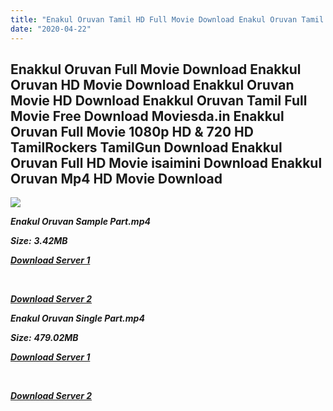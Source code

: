 ```yaml
---
title: "Enakul Oruvan Tamil HD Full Movie Download Enakul Oruvan Tamil HD Movie Download"
date: "2020-04-22"
---
```


## Enakkul Oruvan Full Movie Download Enakkul Oruvan HD Movie Download Enakkul Oruvan Movie HD Download Enakkul Oruvan Tamil Full Movie Free Download Moviesda.in Enakkul Oruvan Full Movie 1080p HD & 720 HD TamilRockers TamilGun Download Enakkul Oruvan Full HD Movie isaimini Download Enakkul Oruvan Mp4 HD Movie Download

![](https://images.moviebuff.com/fb568d2b-ed70-4904-9298-1943ecb9a695?w=1000)

**_Enakul Oruvan Sample Part.mp4_**

**_Size:_**  **_3.42MB_**

**_[Download Server 1](http://s20.uptofiles.net//files/Tamil{300377c8a1a3ba2999b4bbe3381b1ea1a812b0b70d21946c68d529294a5c2999}20Movies{300377c8a1a3ba2999b4bbe3381b1ea1a812b0b70d21946c68d529294a5c2999}20Collection/Siddharth{300377c8a1a3ba2999b4bbe3381b1ea1a812b0b70d21946c68d529294a5c2999}20Movies{300377c8a1a3ba2999b4bbe3381b1ea1a812b0b70d21946c68d529294a5c2999}20Collection/Enakkul{300377c8a1a3ba2999b4bbe3381b1ea1a812b0b70d21946c68d529294a5c2999}20Oruvan{300377c8a1a3ba2999b4bbe3381b1ea1a812b0b70d21946c68d529294a5c2999}20(2015)/Enakkul{300377c8a1a3ba2999b4bbe3381b1ea1a812b0b70d21946c68d529294a5c2999}20Oruvan{300377c8a1a3ba2999b4bbe3381b1ea1a812b0b70d21946c68d529294a5c2999}20(640x360)/Enakkul{300377c8a1a3ba2999b4bbe3381b1ea1a812b0b70d21946c68d529294a5c2999}20Oruvan{300377c8a1a3ba2999b4bbe3381b1ea1a812b0b70d21946c68d529294a5c2999}20HD{300377c8a1a3ba2999b4bbe3381b1ea1a812b0b70d21946c68d529294a5c2999}20Sample.mp4)_**

**_[  
](http://s20.uptofiles.net//files/Tamil{300377c8a1a3ba2999b4bbe3381b1ea1a812b0b70d21946c68d529294a5c2999}20Movies{300377c8a1a3ba2999b4bbe3381b1ea1a812b0b70d21946c68d529294a5c2999}20Collection/Siddharth{300377c8a1a3ba2999b4bbe3381b1ea1a812b0b70d21946c68d529294a5c2999}20Movies{300377c8a1a3ba2999b4bbe3381b1ea1a812b0b70d21946c68d529294a5c2999}20Collection/Enakkul{300377c8a1a3ba2999b4bbe3381b1ea1a812b0b70d21946c68d529294a5c2999}20Oruvan{300377c8a1a3ba2999b4bbe3381b1ea1a812b0b70d21946c68d529294a5c2999}20(2015)/Enakkul{300377c8a1a3ba2999b4bbe3381b1ea1a812b0b70d21946c68d529294a5c2999}20Oruvan{300377c8a1a3ba2999b4bbe3381b1ea1a812b0b70d21946c68d529294a5c2999}20(640x360)/Enakkul{300377c8a1a3ba2999b4bbe3381b1ea1a812b0b70d21946c68d529294a5c2999}20Oruvan{300377c8a1a3ba2999b4bbe3381b1ea1a812b0b70d21946c68d529294a5c2999}20HD{300377c8a1a3ba2999b4bbe3381b1ea1a812b0b70d21946c68d529294a5c2999}20Sample.mp4)_**

**_[Download Server 2](http://s20.uptofiles.net//files/Tamil{300377c8a1a3ba2999b4bbe3381b1ea1a812b0b70d21946c68d529294a5c2999}20Movies{300377c8a1a3ba2999b4bbe3381b1ea1a812b0b70d21946c68d529294a5c2999}20Collection/Siddharth{300377c8a1a3ba2999b4bbe3381b1ea1a812b0b70d21946c68d529294a5c2999}20Movies{300377c8a1a3ba2999b4bbe3381b1ea1a812b0b70d21946c68d529294a5c2999}20Collection/Enakkul{300377c8a1a3ba2999b4bbe3381b1ea1a812b0b70d21946c68d529294a5c2999}20Oruvan{300377c8a1a3ba2999b4bbe3381b1ea1a812b0b70d21946c68d529294a5c2999}20(2015)/Enakkul{300377c8a1a3ba2999b4bbe3381b1ea1a812b0b70d21946c68d529294a5c2999}20Oruvan{300377c8a1a3ba2999b4bbe3381b1ea1a812b0b70d21946c68d529294a5c2999}20(640x360)/Enakkul{300377c8a1a3ba2999b4bbe3381b1ea1a812b0b70d21946c68d529294a5c2999}20Oruvan{300377c8a1a3ba2999b4bbe3381b1ea1a812b0b70d21946c68d529294a5c2999}20HD{300377c8a1a3ba2999b4bbe3381b1ea1a812b0b70d21946c68d529294a5c2999}20Sample.mp4)_**

**_Enakul Oruvan Single Part.mp4_**

**_Size:_** **_479.02MB_**

**_[Download Server 1](http://s20.uptofiles.net//files/Tamil{300377c8a1a3ba2999b4bbe3381b1ea1a812b0b70d21946c68d529294a5c2999}20Movies{300377c8a1a3ba2999b4bbe3381b1ea1a812b0b70d21946c68d529294a5c2999}20Collection/Siddharth{300377c8a1a3ba2999b4bbe3381b1ea1a812b0b70d21946c68d529294a5c2999}20Movies{300377c8a1a3ba2999b4bbe3381b1ea1a812b0b70d21946c68d529294a5c2999}20Collection/Enakkul{300377c8a1a3ba2999b4bbe3381b1ea1a812b0b70d21946c68d529294a5c2999}20Oruvan{300377c8a1a3ba2999b4bbe3381b1ea1a812b0b70d21946c68d529294a5c2999}20(2015)/Enakkul{300377c8a1a3ba2999b4bbe3381b1ea1a812b0b70d21946c68d529294a5c2999}20Oruvan{300377c8a1a3ba2999b4bbe3381b1ea1a812b0b70d21946c68d529294a5c2999}20(640x360)/Enakkul{300377c8a1a3ba2999b4bbe3381b1ea1a812b0b70d21946c68d529294a5c2999}20Oruvan{300377c8a1a3ba2999b4bbe3381b1ea1a812b0b70d21946c68d529294a5c2999}20HD.mp4)_**

**_[  
](http://s20.uptofiles.net//files/Tamil{300377c8a1a3ba2999b4bbe3381b1ea1a812b0b70d21946c68d529294a5c2999}20Movies{300377c8a1a3ba2999b4bbe3381b1ea1a812b0b70d21946c68d529294a5c2999}20Collection/Siddharth{300377c8a1a3ba2999b4bbe3381b1ea1a812b0b70d21946c68d529294a5c2999}20Movies{300377c8a1a3ba2999b4bbe3381b1ea1a812b0b70d21946c68d529294a5c2999}20Collection/Enakkul{300377c8a1a3ba2999b4bbe3381b1ea1a812b0b70d21946c68d529294a5c2999}20Oruvan{300377c8a1a3ba2999b4bbe3381b1ea1a812b0b70d21946c68d529294a5c2999}20(2015)/Enakkul{300377c8a1a3ba2999b4bbe3381b1ea1a812b0b70d21946c68d529294a5c2999}20Oruvan{300377c8a1a3ba2999b4bbe3381b1ea1a812b0b70d21946c68d529294a5c2999}20(640x360)/Enakkul{300377c8a1a3ba2999b4bbe3381b1ea1a812b0b70d21946c68d529294a5c2999}20Oruvan{300377c8a1a3ba2999b4bbe3381b1ea1a812b0b70d21946c68d529294a5c2999}20HD.mp4)_**

**_[Download Server 2](http://s20.uptofiles.net//files/Tamil{300377c8a1a3ba2999b4bbe3381b1ea1a812b0b70d21946c68d529294a5c2999}20Movies{300377c8a1a3ba2999b4bbe3381b1ea1a812b0b70d21946c68d529294a5c2999}20Collection/Siddharth{300377c8a1a3ba2999b4bbe3381b1ea1a812b0b70d21946c68d529294a5c2999}20Movies{300377c8a1a3ba2999b4bbe3381b1ea1a812b0b70d21946c68d529294a5c2999}20Collection/Enakkul{300377c8a1a3ba2999b4bbe3381b1ea1a812b0b70d21946c68d529294a5c2999}20Oruvan{300377c8a1a3ba2999b4bbe3381b1ea1a812b0b70d21946c68d529294a5c2999}20(2015)/Enakkul{300377c8a1a3ba2999b4bbe3381b1ea1a812b0b70d21946c68d529294a5c2999}20Oruvan{300377c8a1a3ba2999b4bbe3381b1ea1a812b0b70d21946c68d529294a5c2999}20(640x360)/Enakkul{300377c8a1a3ba2999b4bbe3381b1ea1a812b0b70d21946c68d529294a5c2999}20Oruvan{300377c8a1a3ba2999b4bbe3381b1ea1a812b0b70d21946c68d529294a5c2999}20HD.mp4)_**

